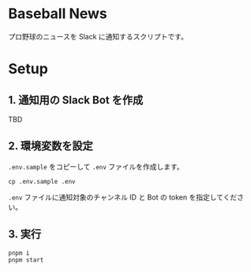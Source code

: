 # Baseball News

プロ野球のニュースを Slack に通知するスクリプトです。

# Setup

## 1. 通知用の Slack Bot を作成

TBD

## 2. 環境変数を設定

`.env.sample` をコピーして `.env` ファイルを作成します。

```
cp .env.sample .env
```

`.env` ファイルに通知対象のチャンネル ID と Bot の token を指定してください。

## 3. 実行

```
pnpm i
pnpm start
```
